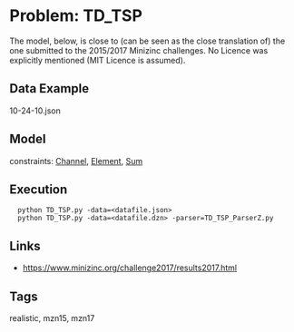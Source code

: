 # Problem: TD_TSP

The model, below, is close to (can be seen as the close translation of) the one submitted to the 2015/2017 Minizinc challenges.
No Licence was explicitly mentioned (MIT Licence is assumed).

## Data Example
  10-24-10.json

## Model
  constraints: [Channel](https://pycsp.org/documentation/constraints/Channel), [Element](https://pycsp.org/documentation/constraints/Element), [Sum](https://pycsp.org/documentation/constraints/Sum)

## Execution
```
  python TD_TSP.py -data=<datafile.json>
  python TD_TSP.py -data=<datafile.dzn> -parser=TD_TSP_ParserZ.py
```

## Links
  - https://www.minizinc.org/challenge2017/results2017.html

## Tags
  realistic, mzn15, mzn17
